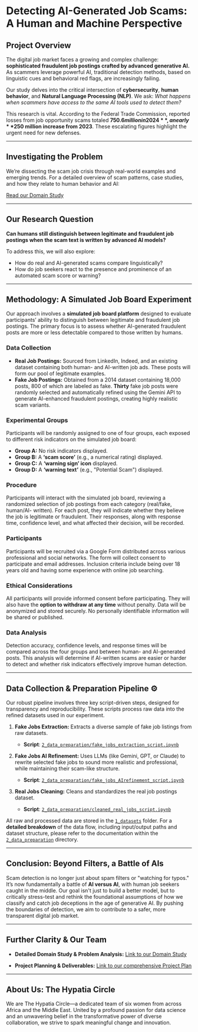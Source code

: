 # Detecting AI-Generated Job Scams: A Human and Machine Perspective

## **Project Overview**

The digital job market faces a growing and complex challenge: **sophisticated
fraudulent job postings crafted by advanced generative AI.** As scammers
leverage powerful AI, traditional detection methods, based on linguistic
cues and behavioral red flags, are increasingly failing.

Our study delves into the critical intersection of **cybersecurity**,
**human behavior**, and **Natural Language Processing (NLP)**. We ask:
*What happens when scammers have access to the same AI tools used to detect
them?*

This research is vital. According to the Federal Trade Commission, reported
losses from job opportunity scams totaled **$750.6 million in 2024**, a
nearly **$250 million increase from 2023**. These escalating figures
highlight the urgent need for new defenses.

---

## Investigating the Problem

We’re dissecting the scam job crisis through real-world examples and emerging
trends. For a detailed overview of scam patterns, case studies, and how they
relate to human behavior and AI:

[Read our Domain Study](https://github.com/MIT-Emerging-Talent/ET6-CDSP-group-21-repo/tree/main/0_domain_study)

---

## **Our Research Question**

**Can humans still distinguish between legitimate and fraudulent job postings
when the scam text is written by advanced AI models?**

To address this, we will also explore:

* How do real and AI-generated scams compare linguistically?
* How do job seekers react to the presence and prominence of an automated
    scam score or warning?

---

## **Methodology: A Simulated Job Board Experiment**

Our approach involves a **simulated job board platform** designed to
evaluate participants’ ability to distinguish between legitimate and
fraudulent job postings. The primary focus is to assess whether AI-generated
fraudulent posts are more or less detectable compared to those written by
humans.

### **Data Collection**

* **Real Job Postings:** Sourced from LinkedIn, Indeed, and an existing
    dataset containing both human- and AI-written job ads. These posts
    will form our pool of legitimate examples.
* **Fake Job Postings:** Obtained from a 2014 dataset containing 18,000
    posts, 800 of which are labeled as fake. **Thirty** fake job posts were
    randomly selected and automatically refined using the Gemini API to
    generate AI-enhanced fraudulent postings, creating highly realistic scam
    variants.

### **Experimental Groups**

Participants will be randomly assigned to one of four groups, each exposed
to different risk indicators on the simulated job board:

* **Group A:** No risk indicators displayed.
* **Group B:** A **‘scam score’** (e.g., a numerical rating) displayed.
* **Group C:** A **‘warning sign’ icon** displayed.
* **Group D:** A **‘warning text’** (e.g., "Potential Scam") displayed.

### **Procedure**

Participants will interact with the simulated job board, reviewing a
randomized selection of job postings from each category (real/fake, human/AI-
written). For each post, they will indicate whether they believe the job is
legitimate or fraudulent. Their responses, along with response time,
confidence level, and what affected their decision, will be recorded.

### **Participants**

Participants will be recruited via a Google Form distributed across various
professional and social networks. The form will collect consent to
participate and email addresses. Inclusion criteria include being over 18
years old and having some experience with online job searching.

### **Ethical Considerations**

All participants will provide informed consent before participating. They
will also have the **option to withdraw at any time** without penalty. Data
will be anonymized and stored securely. No personally identifiable
information will be shared or published.

### **Data Analysis**

Detection accuracy, confidence levels, and response times will be compared
across the four groups and between human- and AI-generated posts. This
analysis will determine if AI-written scams are easier or harder to detect
and whether risk indicators effectively improve human detection.

---

## **Data Collection & Preparation Pipeline** ⚙️

Our robust pipeline involves three key script-driven steps, designed for
transparency and reproducibility. These scripts process raw data into the
refined datasets used in our experiment.

1. **Fake Jobs Extraction:** Extracts a diverse sample of fake job listings
    from raw datasets.
    * **Script**:
        [`2_data_preparation/fake_jobs_extraction_script.ipynb`](./2_data_preparation/fake_jobs_extraction_script.ipynb)

2. **Fake Jobs AI Refinement:** Uses LLMs (like Gemini, GPT, or Claude) to
    rewrite selected fake jobs to sound more realistic and professional,
    while maintaining their scam-like structure.
    * **Script**:
        [`2_data_preparation/fake_jobs_AIrefinement_script.ipynb`](./2_data_preparation/fake_jobs_AIrefinement_script.ipynb)

3. **Real Jobs Cleaning:** Cleans and standardizes the real job postings
    dataset.
    * **Script**:
        [`2_data_preparation/cleaned_real_jobs_script.ipynb`](./2_data_preparation/cleaned_real_jobs_script.ipynb)

 All raw and processed data are stored in the
[`1_datasets`](https://github.com/MIT-Emerging-Talent/ET6-CDSP-group-21-repo/tree/main/1_datasets)
folder. For a **detailed breakdown** of the data flow, including input/output
paths and dataset structure, please refer to the documentation within the
[`2_data_preparation`](https://github.com/MIT-Emerging-Talent/ET6-CDSP-group-21-repo/tree/main/2_data_preparation)
directory.

---

## **Conclusion: Beyond Filters, a Battle of AIs**

Scam detection is no longer just about spam filters or "watching for typos."
It’s now fundamentally a battle of **AI versus AI**, with human job seekers
caught in the middle. Our goal isn't just to build a better model, but to
critically stress-test and rethink the foundational assumptions of how we
classify and catch job deceptions in the age of generative AI. By pushing
the boundaries of detection, we aim to contribute to a safer, more
transparent digital job market.

---

## **Further Clarity & Our Team**

* **Detailed Domain Study & Problem Analysis:**
    [Link to our Domain Study](https://github.com/MIT-Emerging-Talent/ET6-CDSP-group-21-repo/tree/main/0_domain_study)

* **Project Planning & Deliverables:**
    [Link to our comprehensive Project Plan](https://docs.google.com/document/d/1i1eVjbVNQgU_a4QyH9LMGibSnDSmWRm3lal7s9J1-GM/edit?tab=t.0)

---

## About Us: The Hypatia Circle

We are The Hypatia Circle—a dedicated team of six women from across Africa
and the Middle East. United by a profound passion for data science and an
unwavering belief in the transformative power of diverse collaboration, we
strive to spark meaningful change and innovation.
